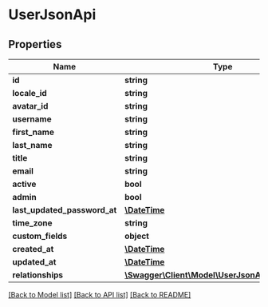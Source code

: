 # UserJsonApi

## Properties
Name | Type | Description | Notes
------------ | ------------- | ------------- | -------------
**id** | **string** |  | [optional] 
**locale_id** | **string** |  | 
**avatar_id** | **string** |  | [optional] 
**username** | **string** |  | 
**first_name** | **string** |  | 
**last_name** | **string** |  | 
**title** | **string** |  | [optional] 
**email** | **string** |  | 
**active** | **bool** |  | [optional] 
**admin** | **bool** |  | [optional] 
**last_updated_password_at** | [**\DateTime**](\DateTime.md) |  | [optional] 
**time_zone** | **string** |  | 
**custom_fields** | **object** |  | [optional] 
**created_at** | [**\DateTime**](\DateTime.md) |  | 
**updated_at** | [**\DateTime**](\DateTime.md) |  | [optional] 
**relationships** | [**\Swagger\Client\Model\UserJsonApiRelationships**](UserJsonApiRelationships.md) |  | [optional] 

[[Back to Model list]](../../README.md#documentation-for-models) [[Back to API list]](../../README.md#documentation-for-api-endpoints) [[Back to README]](../../README.md)

